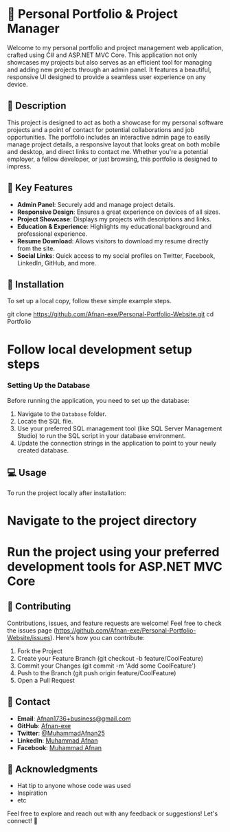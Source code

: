 # 🌟 Personal Portfolio & Project Manager

Welcome to my personal portfolio and project management web application, crafted using C# and ASP.NET MVC Core. This application not only showcases my projects but also serves as an efficient tool for managing and adding new projects through an admin panel. It features a beautiful, responsive UI designed to provide a seamless user experience on any device.

## 📑 Description

This project is designed to act as both a showcase for my personal software projects and a point of contact for potential collaborations and job opportunities. The portfolio includes an interactive admin page to easily manage project details, a responsive layout that looks great on both mobile and desktop, and direct links to contact me. Whether you're a potential employer, a fellow developer, or just browsing, this portfolio is designed to impress.

## 🌟 Key Features

- **Admin Panel**: Securely add and manage project details.
- **Responsive Design**: Ensures a great experience on devices of all sizes.
- **Project Showcase**: Displays my projects with descriptions and links.
- **Education & Experience**: Highlights my educational background and professional experience.
- **Resume Download**: Allows visitors to download my resume directly from the site.
- **Social Links**: Quick access to my social profiles on Twitter, Facebook, LinkedIn, GitHub, and more.

## 🚀 Installation

To set up a local copy, follow these simple example steps.

git clone https://github.com/Afnan-exe/Personal-Portfolio-Website.git
cd Portfolio
# Follow local development setup steps

### Setting Up the Database

Before running the application, you need to set up the database:

1. Navigate to the `Database` folder.
2. Locate the SQL file.
3. Use your preferred SQL management tool (like SQL Server Management Studio) to run the SQL script in your database environment.
4. Update the connection strings in the application to point to your newly created database.

## 💻 Usage

To run the project locally after installation:

# Navigate to the project directory
# Run the project using your preferred development tools for ASP.NET MVC Core

## 🤝 Contributing

Contributions, issues, and feature requests are welcome! Feel free to check the issues page (https://github.com/Afnan-exe/Personal-Portfolio-Website/issues). Here's how you can contribute:

1. Fork the Project
2. Create your Feature Branch (git checkout -b feature/CoolFeature)
3. Commit your Changes (git commit -m 'Add some CoolFeature')
4. Push to the Branch (git push origin feature/CoolFeature)
5. Open a Pull Request

## 📮 Contact

- **Email**: Afnan1736+business@gmail.com
- **GitHub**: [Afnan-exe](https://github.com/Afnan-exe)
- **Twitter**: [@MuhammadAfnan25](https://twitter.com/MuhammadAfnan25)
- **LinkedIn**: [Muhammad Afnan](https://pk.linkedin.com/in/muhammad-afnan-61567a260?trk=people-guest_people_search-card)
- **Facebook**: [Muhammad Afnan](https://www.facebook.com/profile.php?id=100054603271648)

## 💖 Acknowledgments

- Hat tip to anyone whose code was used
- Inspiration
- etc

Feel free to explore and reach out with any feedback or suggestions! Let's connect! 🚀
